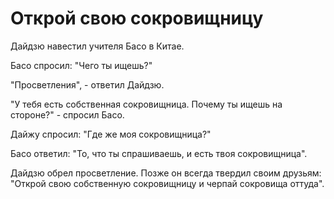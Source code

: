 # Открой свою сокровищницу

Дайдзю навестил учителя Басо в Китае.

Басо спросил: "Чего ты ищешь?"

"Просветления", - ответил Дайдзю.

"У тебя есть собственная сокровищница. Почему ты ищешь на стороне?" - спросил Басо.

Дайжу спросил: "Где же моя сокровищница?"

Басо ответил: "То, что ты спрашиваешь, и есть твоя сокровищница".

Дайдзю обрел просветление. Позже он всегда твердил своим друзьям: "Открой свою собственную сокровищницу и черпай сокровища оттуда".
